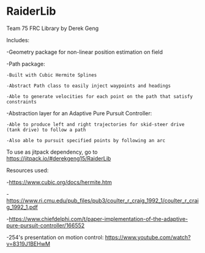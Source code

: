 # RaiderLib
Team 75 FRC Library
by Derek Geng

Includes:

  -Geometry package for non-linear position estimation on field
  
  -Path package:
  
    -Built with Cubic Hermite Splines
    
    -Abstract Path class to easily inject waypoints and headings
    
    -Able to generate velocities for each point on the path that satisfy constraints
    
  -Abstraction layer for an Adaptive Pure Pursuit Controller:
  
    -Able to produce left and right trajectories for skid-steer drive (tank drive) to follow a path
    
    -Also able to pursuit specified points by following an arc
    
    
To use as jitpack dependency, go to https://jitpack.io/#derekgeng15/RaiderLib

Resources used:

  -https://www.cubic.org/docs/hermite.htm

  -https://www.ri.cmu.edu/pub_files/pub3/coulter_r_craig_1992_1/coulter_r_craig_1992_1.pdf

  -https://www.chiefdelphi.com/t/paper-implementation-of-the-adaptive-pure-pursuit-controller/166552

  -254's presentation on motion control: https://www.youtube.com/watch?v=8319J1BEHwM
